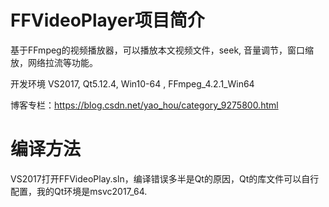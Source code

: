 # FFVideoPlayer项目简介
基于FFmpeg的视频播放器，可以播放本文视频文件，seek, 音量调节，窗口缩放，网络拉流等功能。

开发环境
    VS2017, Qt5.12.4, Win10-64 , FFmpeg_4.2.1_Win64
    

博客专栏：https://blog.csdn.net/yao_hou/category_9275800.html

# 编译方法
VS2017打开FFVideoPlay.sln，编译错误多半是Qt的原因，Qt的库文件可以自行配置，我的Qt环境是msvc2017_64.

